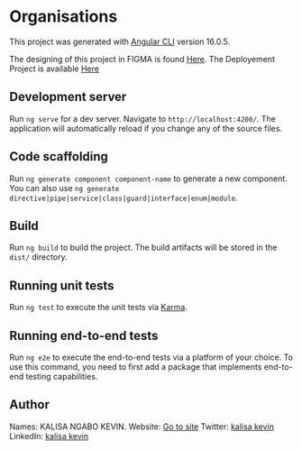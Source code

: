 # Organisations

This project was generated with [Angular CLI](https://github.com/angular/angular-cli) version 16.0.5.

The designing of this project in FIGMA is found [Here](https://www.figma.com/file/qGhG2LMTySGVQhAWqxhnnv/Tigersoft-Branding?type=design&node-id=0%3A1&mode=design&t=zrCcwAP0CesvPaVs-1).
The Deployement Project is available [Here](https://tiger-taupe.vercel.apps)

## Development server

Run `ng serve` for a dev server. Navigate to `http://localhost:4200/`. The application will automatically reload if you change any of the source files.

## Code scaffolding

Run `ng generate component component-name` to generate a new component. You can also use `ng generate directive|pipe|service|class|guard|interface|enum|module`.

## Build

Run `ng build` to build the project. The build artifacts will be stored in the `dist/` directory.

## Running unit tests

Run `ng test` to execute the unit tests via [Karma](https://karma-runner.github.io).

## Running end-to-end tests

Run `ng e2e` to execute the end-to-end tests via a platform of your choice. To use this command, you need to first add a package that implements end-to-end testing capabilities.

## Author

Names: KALISA NGABO KEVIN.
Website: [Go to site](https://kalisangabokevin.com)
Twitter: [kalisa kevin](https://twitter.com/Kalisakevin_)
LinkedIn: [kalisa kevin](https://www.linkedin.com/in/kalisa-ngabo-kevin-6717781b7)
